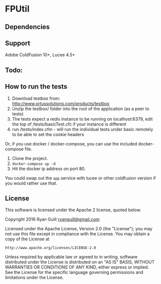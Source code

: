 
# FPUtil

## Dependencies


## Support
Adobe ColdFusion 10+, Lucee 4.5+


## Todo:


## How to run the tests

1. Download testbox from: http://www.ortussolutions.com/products/testbox
2. Unzip the testbox/ folder into the root of the application (as a peer to tests)
3. The tests expect a redis instance to be running on localhost:6379, edit the top of /tests/basicTest.cfc if your instance is different
3. run /tests/index.cfm - will run the individual tests under basic remotely to be able to set the cookie headers

Or, if you use docker / docker-compose, you can use the included docker-compose file.

1. Clone the project.
2. `docker-compose up -d`
3. Hit the docker ip address on port 80.

You could swap out the `app` service with lucee or other coldfusion version if you would rather use that.

## License

This software is licensed under the Apache 2 license, quoted below.

Copyright 2016 Ryan Guill <ryanguill@gmail.com>

Licensed under the Apache License, Version 2.0 (the "License"); you may not
use this file except in compliance with the License. You may obtain a copy of
the License at

    http://www.apache.org/licenses/LICENSE-2.0

Unless required by applicable law or agreed to in writing, software
distributed under the License is distributed on an "AS IS" BASIS, WITHOUT
WARRANTIES OR CONDITIONS OF ANY KIND, either express or implied. See the
License for the specific language governing permissions and limitations under
the License.
